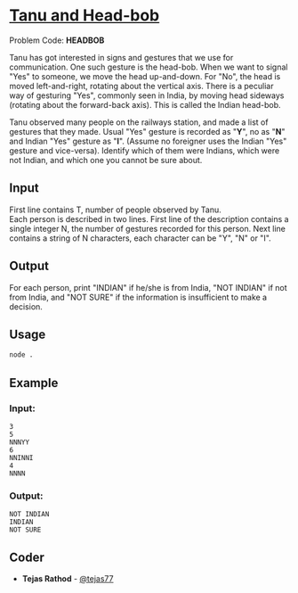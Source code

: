
# [Tanu and Head-bob](https://www.codechef.com/problems/HEADBOB)
Problem Code: **HEADBOB**

Tanu has got interested in signs and gestures that we use for communication. One such gesture is the head-bob.
When we want to signal "Yes" to someone, we move the head up-and-down. For "No", the head is moved left-and-right, rotating about the vertical axis.
There is a peculiar way of gesturing "Yes", commonly seen in India, by moving head sideways (rotating about the forward-back axis). This is called the Indian head-bob.

Tanu observed many people on the railways station, and made a list of gestures that they made. Usual "Yes" gesture is recorded as "**Y**", no as "**N**" and Indian "Yes" gesture as "**I**". (Assume no foreigner uses the Indian "Yes" gesture and vice-versa). Identify which of them were Indians, which were not Indian, and which one you cannot be sure about.

## Input

First line contains T, number of people observed by Tanu.\
Each person is described in two lines. First line of the description contains a single integer N, the number of gestures recorded for this person. Next line contains a string of N characters, each character can be "Y", "N" or "I".

## Output

For each person, print "INDIAN" if he/she is from India, "NOT INDIAN" if not from India, and "NOT SURE" if the information is insufficient to make a decision.

## Usage
```sh
node .
```
## Example
### Input:
```
3
5
NNNYY
6
NNINNI
4
NNNN
```
### Output:
```
NOT INDIAN
INDIAN
NOT SURE
```

## Coder

* **Tejas Rathod** - [@tejas77](https://github.com/tejas77)
